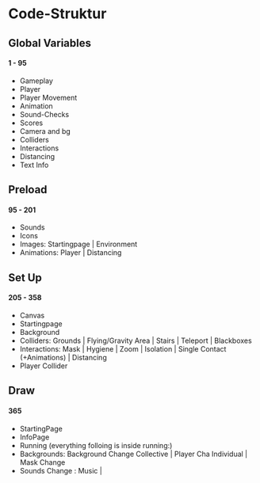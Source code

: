 # Code-Struktur

## Global Variables
#### 1 - 95
* Gameplay
* Player
* Player Movement
* Animation
* Sound-Checks
* Scores
* Camera and bg
* Colliders
* Interactions
* Distancing
* Text Info

## Preload
#### 95 - 201
* Sounds
* Icons
* Images: Startingpage | Environment
* Animations: Player | Distancing

## Set Up
#### 205 - 358
* Canvas
* Startingpage
* Background
* Colliders: Grounds | Flying/Gravity Area | Stairs | Teleport | Blackboxes
* Interactions: Mask | Hygiene | Zoom | Isolation | Single Contact (+Animations) | Distancing
* Player Collider 

## Draw
#### 365 
* StartingPage
* InfoPage
* Running (everything folloing is inside running:)
* Backgrounds: Background Change Collective | Player Cha Individual | Mask Change
* Sounds Change : Music | 